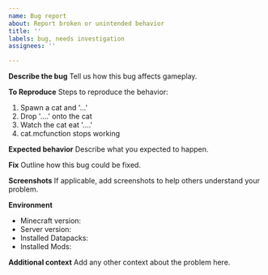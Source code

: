 ```yaml
---
name: Bug report
about: Report broken or unintended behavior
title: ''
labels: bug, needs investigation
assignees: ''

---
```


**Describe the bug**
Tell us how this bug affects gameplay.

**To Reproduce**
Steps to reproduce the behavior:
1. Spawn a cat and '...'
2. Drop '....' onto the cat
3. Watch the cat eat '....'
4. cat.mcfunction stops working

**Expected behavior**
Describe what you expected to happen.

**Fix**
Outline how this bug could be fixed.

**Screenshots**
If applicable, add screenshots to help others understand your problem.

**Environment**
 - Minecraft version:
 - Server version:
 - Installed Datapacks:
 - Installed Mods:

**Additional context**
Add any other context about the problem here.
